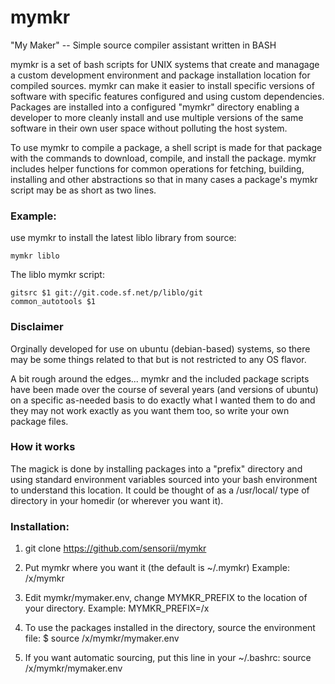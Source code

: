 mymkr
=====

"My Maker" -- Simple source compiler assistant written in BASH


mymkr is a set of bash scripts for UNIX systems that create and managage a
custom development environment and package installation location for compiled
sources.  mymkr can make it easier to install specific versions of software with
specific features configured and using custom dependencies. Packages are
installed into a configured "mymkr" directory enabling a developer to more
cleanly install and use multiple versions of the same software in their own user
space without polluting the host system.

To use mymkr to compile a package, a shell script is made for that package with
the commands to download, compile, and install the package.  mymkr includes
helper functions for common operations for fetching, building, installing and
other abstractions so that in many cases a package's mymkr script may be as
short as two lines.

### Example:
use mymkr to install the latest liblo library from source:
```
mymkr liblo
```

The liblo mymkr script:
```
gitsrc $1 git://git.code.sf.net/p/liblo/git
common_autotools $1
```

### Disclaimer
Orginally developed for use on ubuntu (debian-based) systems, so there may be
some things related to that but is not restricted to any OS flavor.

A bit rough around the edges... mymkr and the included package scripts have been
made over the course of several years (and versions of ubuntu) on a specific
as-needed basis to do exactly what I wanted them to do and they may not work
exactly as you want them too, so write your own package files.

### How it works
The magick is done by installing packages into a "prefix" directory and using
standard environment variables sourced into your bash environment to understand
this location.  It could be thought of as a /usr/local/ type of directory in
your homedir (or wherever you want it).


### Installation:
1. git clone https://github.com/sensorii/mymkr

2. Put mymkr where you want it (the default is ~/.mymkr)
  Example: /x/mymkr

3. Edit mymkr/mymaker.env, change MYMKR_PREFIX to the location of your directory.
  Example: MYMKR_PREFIX=/x

4. To use the packages installed in the directory, source the environment file:
  $ source /x/mymkr/mymaker.env

5. If you want automatic sourcing, put this line in your ~/.bashrc:
  source /x/mymkr/mymaker.env
